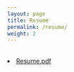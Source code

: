 ```yaml
---
layout: page
title: Resume
permalink: /resume/
weight: 2
---
```


<br>
<li class="inline-block">
  <a
    target="_blank"
    class="align-middle link-primary mr-2 mr-lg-0 ml-lg-2"
    href="/assets/IshaniNarwankar_Resume.pdf"
    >Resume.pdf</a
  >
</li>
<br>
<object data="{{ site.url }}{{ site.baseurl }}/assets/IshaniNarwankar_Resume.pdf" width="1200" height="1200" type="application/pdf"></object>